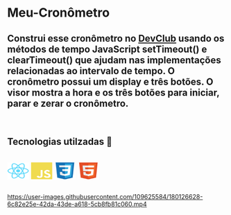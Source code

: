 <h1>Meu-Cronômetro</h1>

<h2> Construi esse cronômetro no <a href="https://rodolfomori.com.br/devclub/">DevClub</a> usando os métodos de tempo JavaScript setTimeout() e clearTimeout() que ajudam nas implementações relacionadas ao intervalo de tempo. O cronômetro possui um display e três botões. O visor mostra a hora e os três botões para iniciar, parar e zerar o cronômetro.</h2>
<br>
<h2>Tecnologias utilzadas 🔧</h2>
<br>
<div>
<img align="center" alt="Rafa-React" height="40" width="50" src="https://raw.githubusercontent.com/devicons/devicon/master/icons/react/react-original.svg" style="max-width: 100%;">
<img align="center" alt="Rafa-Js" height="40" width="50" src="https://raw.githubusercontent.com/devicons/devicon/master/icons/javascript/javascript-plain.svg" style="max-width: 100%;">
<img align="center" alt="Rafa-CSS" height="40" width="50" src="https://raw.githubusercontent.com/devicons/devicon/master/icons/css3/css3-original.svg" style="max-width: 100%;">
<img align="center" alt="Rafa-HTML" height="40" width="50" src="https://raw.githubusercontent.com/devicons/devicon/master/icons/html5/html5-original.svg" style="max-width: 100%;">
</div>
<br />


https://user-images.githubusercontent.com/109625584/180126628-6c82e25e-42da-43de-a618-5cb8fb81c060.mp4



